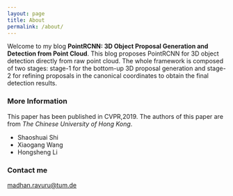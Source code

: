 ```yaml
---
layout: page
title: About
permalink: /about/
---
```


Welcome to my blog **PointRCNN: 3D Object Proposal Generation and Detection from Point Cloud**. This blog proposes PointRCNN for 3D object detection directly from raw point cloud. The whole framework is composed of two stages: stage-1 for the bottom-up 3D proposal generation and stage-2 for refining proposals in the canonical coordinates to obtain the final detection results.

### More Information
This paper has been published in CVPR,2019. The authors of this paper are from *The Chinese University of Hong Kong*.

* Shaoshuai Shi
* Xiaogang Wang
* Hongsheng Li


### Contact me

[madhan.ravuru@tum.de](mailto:madhan.ravuru@tum.de)
